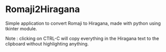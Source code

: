 # Romaji2Hiragana

Simple application to convert Romaji to Hiragana, made with python using tkinter module.

Note : clicking on CTRL-C will copy everything in the Hiragana text to the clipboard without highlighting anything.
